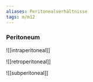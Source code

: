 ```yaml
---
aliases: Peritonealverhältnisse
tags: m/m12
---
```

### Peritoneum
![[intraperitoneal]]

![[retroperitoneal]]

![[subperitoneal]]